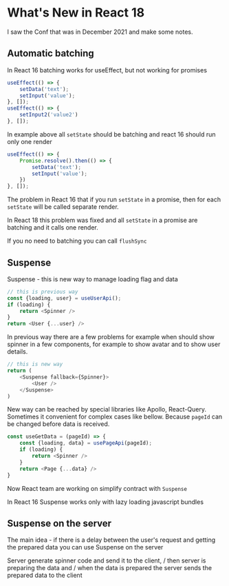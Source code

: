 # What's New in React 18

I saw the Conf that was in December 2021 and make some notes.

## Automatic batching

In React 16 batching works for useEffect, but not working for promises

```js
useEffect(() => {
    setData('text');
    setInput('value');
}, []);
useEffect(() => {
    setInput2('value2')
}, []);
```

In example above all `setState` should be batching and react 16 should run only one render

```js
useEffect(() => {
    Promise.resolve().then(() => {
        setData('text');
        setInput('value');
    })
}, []);
```

The problem in React 16 that if you run `setState` in a promise, then for each `setState` will be called separate render.

In React 18 this problem was fixed and all `setState` in a promise are batching and it calls one render.

If you no need to batching you can call `flushSync`


## Suspense

Suspense - this is new way to manage loading flag and data

```js
// this is previous way
const {loading, user} = useUserApi();
if (loading) {
    return <Spinner />
}
return <User {...user} />
```

In previous way there are a few problems for example when should show spinner in a few components, for example to show avatar and to show user details.

```js
// this is new way
return (
    <Suspense fallback={Spinner}>
        <User />
    </Suspense>
)
```

New way can be reached by special libraries like Apollo, React-Query. Sometimes it convenient for complex cases like bellow.
Because `pageId` can be changed before data is received.

```js
const useGetData = (pageId) => {
    const {loading, data} = usePageApi(pageId);
    if (loading) {
        return <Spinner />
    }
    return <Page {...data} />
}
```

Now React team are working on simplify contract with `Suspense`

In React 16 Suspense works only with lazy loading javascript bundles

## Suspense on the server

The main idea - if there is a delay between the user's request and getting the prepared data you can use Suspense on the server

Server generate spinner code and send it to the client, /
then server is preparing the data and /
when the data is prepared the server sends the prepared data to the client

